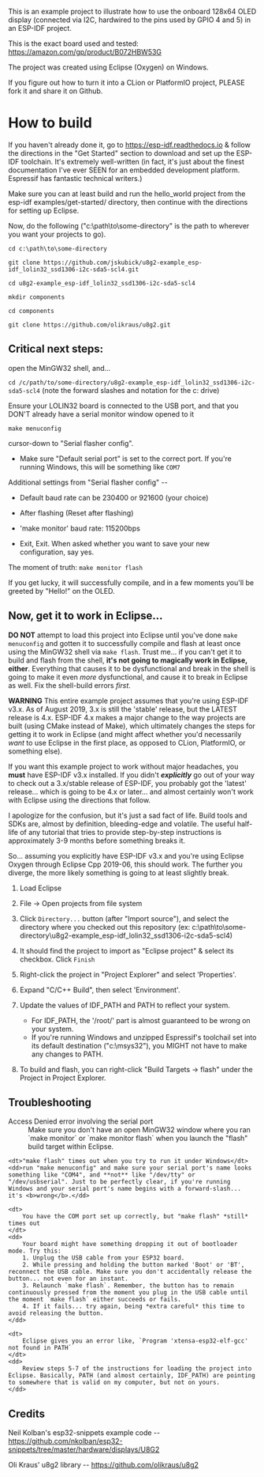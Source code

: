 This is an example project to illustrate how to use the onboard 128x64 OLED display
(connected via I2C, hardwired to the pins used by GPIO 4 and 5) in an ESP-IDF project.

This is the exact board used and tested: https://amazon.com/gp/product/B072HBW53G

The project was created using Eclipse (Oxygen) on Windows.

If you figure out how to turn it into a CLion or PlatformIO project, PLEASE fork it and share it on Github.

# How to build

If you haven't already done it, go to https://esp-idf.readthedocs.io & follow the directions in the "Get Started" section to download and set up the ESP-IDF
toolchain. It's extremely well-written (in fact, it's just about the finest documentation I've ever SEEN for an embedded development
platform. Espressif has fantastic technical writers.)

 Make sure you can at least build and run the hello_world project from the esp-idf examples/get-started/ directory, then continue with the directions 
for setting up Eclipse.

Now, do the following ("c:\path\to\some-directory" is the path to wherever you want your projects to go).

`cd c:\path\to\some-directory`

`git clone https://github.com/jskubick/u8g2-example_esp-idf_lolin32_ssd1306-i2c-sda5-scl4.git`

`cd u8g2-example_esp-idf_lolin32_ssd1306-i2c-sda5-scl4`

`mkdir components`

`cd components`

`git clone https://github.com/olikraus/u8g2.git`


## Critical next steps:

open the MinGW32 shell, and...

`cd /c/path/to/some-directory/u8g2-example_esp-idf_lolin32_ssd1306-i2c-sda5-scl4` (note the forward slashes and notation for the c: drive)

Ensure your LOLIN32 board is connected to the USB port, and that you DON'T already have a serial monitor window opened to it

`make menuconfig`

 cursor-down to "Serial flasher config".
 
 * Make sure "Default serial port" is set to the correct port. If you're running Windows, this will be something like `COM7`
 
 Additional settings from "Serial flasher config" --
 
 * Default baud rate can be 230400 or 921600 (your choice)
 
 * After flashing (Reset after flashing)
 
 * 'make monitor' baud rate: 115200bps
 
 * Exit, Exit. When asked whether you want to save your new configuration, say yes.
 
 The moment of truth: `make monitor flash`
 
 If you get lucky, it will successfully compile, and in a few moments you'll be greeted by "Hello!" on the OLED.
 
 ## Now, get it to work in Eclipse...
 
  **DO NOT** attempt to load this project into Eclipse until you've done `make menuconfig` and gotten it to successfully compile and flash at least once using the MinGW32 shell via `make flash`. Trust me... if you can't get it to build and flash from the shell, **it's not going to magically work in Eclipse, either**. Everything that causes it to be dysfunctional and break in the shell is going to make it even *more* dysfunctional, and cause it to break in Eclipse as well. Fix the shell-build errors *first*.
  
  **WARNING** This entire example project assumes that you're using ESP-IDF v3.x. As of August 2019, 3.x is still the 'stable' release, but the LATEST release is 4.x. ESP-IDF 4.x makes a major change to the way projects are built (using CMake instead of Make), which ultimately changes the steps for getting it to work in Eclipse (and might affect whether you'd necessarily *want* to use Eclipse in the first place, as opposed to CLion, PlatformIO, or something else). 
 
 If you want this example project to work without major headaches, you **must** have ESP-IDF v3.x installed. If you didn't ***explicitly*** go out of your way to check out a 3.x/stable release of ESP-IDF, you probably got the 'latest' release... which is going to be 4.x or later... and almost certainly won't work with Eclipse using the directions that follow.
 
 I apologize for the confusion, but it's just a sad fact of life. Build tools and SDKs are, almost by definition, bleeding-edge and volatile. The useful half-life of any tutorial that tries to provide step-by-step instructions is approximately 3-9 months before something breaks it.
 
 So... assuming you explicitly have ESP-IDF v3.x and you're using Eclipse Oxygen through Eclipse Cpp 2019-06, this should work. The further you diverge, the more likely something is going to at least slightly break.
 
 1. Load Eclipse
 
 2. File -> Open projects from file system
 
 3. Click `Directory...` button (after "Import source"), and select the directory where you checked out this repository (ex: c:\path\to\some-directory\u8g2-example_esp-idf_lolin32_ssd1306-i2c-sda5-scl4)
 
 4. It should find the project to import as "Eclipse project" & select its checkbox. Click `Finish`
 
 5. Right-click the project in "Project Explorer" and select 'Properties'.

 6. Expand "C/C++ Build", then select 'Environment'.
 
 7. Update the values of IDF_PATH and PATH to reflect your system. 
     * For IDF_PATH, the '/root/' part is almost guaranteed to be wrong on your system. 
	 * If you're running Windows and unzipped Espressif's toolchail set into its default destination ("c:\msys32"), you MIGHT not have to make any changes to PATH. 
 
 8. To build and flash, you can right-click "Build Targets -> flash" under the Project in Project Explorer.
 
 ## Troubleshooting
 
 <dl>
	<dt>Access Denied error involving the serial port</dt>
	<dd>Make sure you don't have an open MinGW32 window where you ran `make monitor` or `make monitor flash` when you launch the "flash" build target within Eclipse.</dd>

	<dt>"make flash" times out when you try to run it under Windows</dt>
	<dd>run "make menuconfig" and make sure your serial port's name looks something like "COM4", and **not** like "/dev/tty" or "/dev/usbserial". Just to be perfectly clear, if you're running Windows and your serial port's name begins with a forward-slash... it's <b>wrong</b>.</dd>
	
	<dt>
		You have the COM port set up correctly, but "make flash" *still* times out
	</dt>
	<dd>
		Your board might have something dropping it out of bootloader mode. Try this:
		1. Unplug the USB cable from your ESP32 board.
		2. While pressing and holding the button marked 'Boot' or 'BT', reconnect the USB cable. Make sure you don't accidentally release the button... not even for an instant.
		3. Relaunch `make flash`. Remember, the button has to remain continuously pressed from the moment you plug in the USB cable until the moment `make flash` either succeeds or fails.
		4. If it fails... try again, being *extra careful* this time to avoid releasing the button.
	</dd>

	<dt>
		Eclipse gives you an error like, `Program 'xtensa-esp32-elf-gcc' not found in PATH`
	</dt>
	<dd>
		Review steps 5-7 of the instructions for loading the project into Eclipse. Basically, PATH (and almost certainly, IDF_PATH) are pointing to somewhere that is valid on my computer, but not on yours.
	</dd>
</dl>  

 
 ## Credits
 
 Neil Kolban's esp32-snippets example code -- https://github.com/nkolban/esp32-snippets/tree/master/hardware/displays/U8G2
 
 Oli Kraus' u8g2 library -- https://github.com/olikraus/u8g2